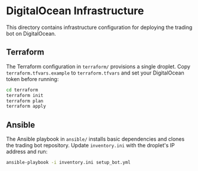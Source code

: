 # DigitalOcean Infrastructure

This directory contains infrastructure configuration for deploying the trading bot on DigitalOcean.

## Terraform

The Terraform configuration in `terraform/` provisions a single droplet. Copy `terraform.tfvars.example` to `terraform.tfvars` and set your DigitalOcean token before running:

```bash
cd terraform
terraform init
terraform plan
terraform apply
```

## Ansible

The Ansible playbook in `ansible/` installs basic dependencies and clones the trading bot repository. Update `inventory.ini` with the droplet's IP address and run:

```bash
ansible-playbook -i inventory.ini setup_bot.yml
```
